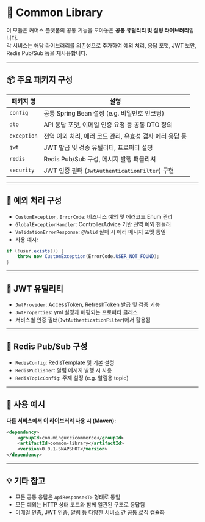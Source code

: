# 🧰 Common Library

이 모듈은 커머스 플랫폼의 공통 기능을 모아놓은 **공통 유틸리티 및 설정 라이브러리**입니다.  
각 서비스는 해당 라이브러리를 의존성으로 추가하여 예외 처리, 응답 포맷, JWT 보안, Redis Pub/Sub 등을 재사용합니다.

---

## 📦 주요 패키지 구성

| 패키지 명         | 설명                                                         |
|--------------------|--------------------------------------------------------------|
| `config`           | 공통 Spring Bean 설정 (e.g. 비밀번호 인코딩)                |
| `dto`              | API 응답 포맷, 이메일 인증 요청 등 공통 DTO 정의             |
| `exception`        | 전역 예외 처리, 에러 코드 관리, 유효성 검사 에러 응답 등     |
| `jwt`              | JWT 발급 및 검증 유틸리티, 프로퍼티 설정                     |
| `redis`            | Redis Pub/Sub 구성, 메시지 발행 퍼블리셔                    |
| `security`         | JWT 인증 필터 (`JwtAuthenticationFilter`) 구현               |

---

## 🔧 예외 처리 구성

- `CustomException`, `ErrorCode`: 비즈니스 예외 및 에러코드 Enum 관리
- `GlobalExceptionHandler`: ControllerAdvice 기반 전역 예외 핸들러
- `ValidationErrorResponse`: `@Valid` 실패 시 에러 메시지 포맷 통일
- 사용 예시:

```java
if (!user.exists()) {
    throw new CustomException(ErrorCode.USER_NOT_FOUND);
}
```

---

## 🔐 JWT 유틸리티

- `JwtProvider`: AccessToken, RefreshToken 발급 및 검증 기능
- `JwtProperties`: yml 설정과 매핑되는 프로퍼티 클래스
- 서비스별 인증 필터(`JwtAuthenticationFilter`)에서 활용됨

---

## 📡 Redis Pub/Sub 구성

- `RedisConfig`: RedisTemplate 및 기본 설정
- `RedisPublisher`: 알림 메시지 발행 시 사용
- `RedisTopicConfig`: 주제 설정 (e.g. 알림용 topic)

---

## 🧪 사용 예시

**다른 서비스에서 이 라이브러리 사용 시 (Maven):**

```xml
<dependency>
    <groupId>com.minguccicommerce</groupId>
    <artifactId>common-library</artifactId>
    <version>0.0.1-SNAPSHOT</version>
</dependency>
```

---

## 💡 기타 참고

- 모든 공통 응답은 `ApiResponse<T>` 형태로 통일
- 모든 예외는 HTTP 상태 코드와 함께 일관된 구조로 응답됨
- 이메일 인증, JWT 인증, 알림 등 다양한 서비스 간 공통 로직 캡슐화
